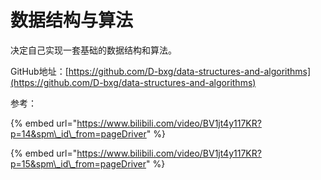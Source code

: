 # 数据结构与算法

决定自己实现一套基础的数据结构和算法。

GitHub地址：[https://github.com/D-bxg/data-structures-and-algorithms](https://github.com/D-bxg/data-structures-and-algorithms)

参考：

{% embed url="https://www.bilibili.com/video/BV1jt4y117KR?p=14&spm\_id\_from=pageDriver" %}

{% embed url="https://www.bilibili.com/video/BV1jt4y117KR?p=15&spm\_id\_from=pageDriver" %}





